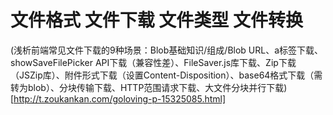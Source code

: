 # 文件格式 文件下载 文件类型  文件转换

 (浅析前端常见文件下载的9种场景：Blob基础知识/组成/Blob URL、a标签下载、showSaveFilePicker API下载（兼容性差）、FileSaver.js库下载、Zip下载（JSZip库）、附件形式下载（设置Content-Disposition）、base64格式下载（需转为blob）、分块传输下载、HTTP范围请求下载、大文件分块并行下载)[http://t.zoukankan.com/goloving-p-15325085.html]